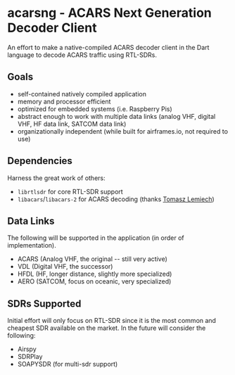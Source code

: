 # acarsng - ACARS Next Generation Decoder Client

An effort to make a native-compiled ACARS decoder client in the Dart language to decode ACARS traffic using RTL-SDRs.

## Goals

* self-contained natively compiled application
* memory and processor efficient
* optimized for embedded systems (i.e. Raspberry Pis)
* abstract enough to work with multiple data links (analog VHF, digital VHF, HF data link, SATCOM data link)
* organizationally independent (while built for airframes.io, not required to use)

## Dependencies

Harness the great work of others:
* `librtlsdr` for core RTL-SDR support
* `libacars`/`libacars-2` for ACARS decoding (thanks [Tomasz Lemiech](https://github.com/szpajder))

## Data Links

The following will be supported in the application (in order of implementation).

* ACARS (Analog VHF, the original -- still very active)
* VDL (Digital VHF, the successor)
* HFDL (HF, longer distance, slightly more specialized)
* AERO (SATCOM, focus on oceanic, very specialized)

## SDRs Supported

Initial effort will only focus on RTL-SDR since it is the most common and cheapest SDR available on the market. In the future
will consider the following:

* Airspy
* SDRPlay
* SOAPYSDR (for multi-sdr support)

